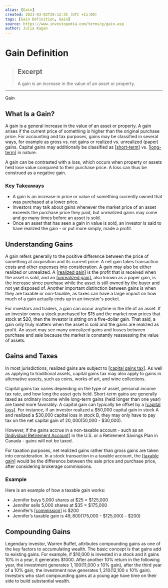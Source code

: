 ```yaml
---
alias: [Gain]
created: 2021-03-02T20:12:35 (UTC +11:00)
tags: [Gain Definition, Gain]
source: https://www.investopedia.com/terms/g/gain.asp
author: Julia Kagan
---
```


# Gain Definition

> ## Excerpt
> A gain is an increase in the value of an asset or property.

---

Gain
## What Is a Gain?

A gain is a general increase in the value of an asset or property. A gain arises if the current price of something is higher than the original purchase price. For accounting and tax purposes, gains may be classified in several ways, for example as gross vs. net gains or realized vs. unrealized (paper) gains. Capital gains may additionally be classified as [[short-term]](https://www.investopedia.com/terms/s/short-term-gain.asp) vs. [[long-term]](https://www.investopedia.com/terms/l/long-term_capital_gain_loss.asp) in nature.

A gain can be contrasted with a loss, which occurs when property or assets held lose value compared to their purchase price. A loss can thus be construed as a negative gain.

### Key Takeaways

-   A gain is an increase in price or value of something currently owned that was purchased at a lower price.
-   Investors may talk about gains whenever the market price of an asset exceeds the purchase price they paid, but unrealized gains may come and go many times before an asset is sold.
-   Once an asset that has seen a gain in value is sold, an investor is said to have realized the gain - or put more simply, made a profit.

## Understanding Gains

A gain refers generally to the positive difference between the price of something at acquisition and its current price. A net gain takes transaction costs and other expenses into consideration. A gain may also be either realized or unrealized. A [[realized gain]](https://www.investopedia.com/terms/r/realizedprofit.asp) is the profit that is received when the asset is sold, and an [[unrealized gain]](https://www.investopedia.com/terms/u/unrealizedgain.asp), also known as a paper gain, is the increase since purchase while the asset is still owned by the buyer and not yet disposed of. Another important distinction between gains is when they are taxable or non-taxable, as taxes can have a large impact on how much of a gain actually ends up in an investor's pocket.

For investors and traders, a gain can occur anytime in the life of an asset. If an investor owns a stock purchased for $15 and the market now prices that stock at $20, then the investor is sitting on a five-dollar gain. That said, a gain only truly matters when the asset is sold and the gains are realized as profit. An asset may see many unrealized gains and losses between purchase and sale because the market is constantly reassessing the value of assets.

## Gains and Taxes

In most jurisdictions, realized gains are subject to [[capital gains tax]](https://www.investopedia.com/terms/c/capital_gains_tax.asp). As well as applying to traditional assets, capital gains tax may also apply to gains in alternative assets, such as coins, works of art, and wine collections. 

Capital gains tax varies depending on the type of asset, personal income tax rate, and how long the asset gets held. Short-term gains are generally taxed as ordinary income while long-term gains (held longer than one year) are taxed more favorably. A capital gain can typically be offset by a [[capital loss]](https://www.investopedia.com/terms/c/capitalloss.asp). For instance, if an investor realized a $50,000 capital gain in stock A and realized a $30,000 capital loss in stock B, they may only have to pay tax on the net capital gain of $20,000 ($50,000 - $30,000).

However, if the gains accrue in a non-taxable account - such as an [[Individual Retirement Account]](https://www.investopedia.com/terms/i/ira.asp) in the U.S. or a Retirement Savings Plan in Canada - gains will not be taxed.

For taxation purposes, net realized gains rather than gross gains are taken into consideration. In a stock transaction in a taxable account, the [[taxable gain]](https://www.investopedia.com/terms/t/taxablegain.asp) would be the difference between the sale price and purchase price, after considering brokerage commissions.

### Example

Here is an example of how a taxable gain works:

-   Jennifer buys 5,000 shares at $25 = $125,000
-   Jennifer sells 5,000 shares at $35 = $175,000
-   Jennifer’s [[commission]](https://www.investopedia.com/terms/c/commission.asp) is $200
-   Jennifer’s taxable gain is $49,800 ($175,000 - $125,000) - $200)

## Compounding Gains

Legendary investor, Warren Buffet, attributes compounding gains as one of the key factors to accumulating wealth. The basic concept is that gains add to existing gains. For example, if $10,000 is invested in a stock and it gains 10% in a year, it generates $1000. After another 10% return in the following year, the investment generates $1,100 ($11,000 x 10% gain), after the third year of a 10% gain, the investment now generates $1,210 ($12,100 x 10% gain). Investors who start compounding gains at a young age have time on their side to build substantial wealth.
